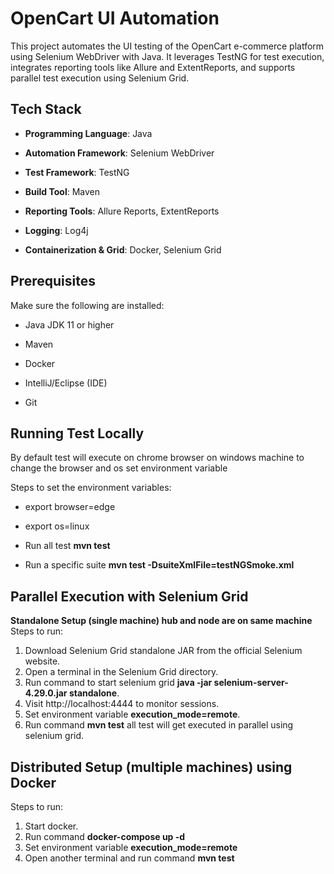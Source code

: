 # **OpenCart UI Automation**

This project automates the UI testing of the OpenCart e-commerce platform using Selenium WebDriver with Java. It leverages TestNG for test execution, integrates reporting tools like Allure and ExtentReports, and supports parallel test execution using Selenium Grid.

## **Tech Stack**

* **Programming Language**: Java

* **Automation Framework**: Selenium WebDriver

* **Test Framework**: TestNG

* **Build Tool**: Maven

* **Reporting Tools**: Allure Reports, ExtentReports

* **Logging**: Log4j

* **Containerization & Grid**: Docker, Selenium Grid

## **Prerequisites**

Make sure the following are installed:

* Java JDK 11 or higher

* Maven

* Docker

* IntelliJ/Eclipse (IDE)

* Git


## **Running Test Locally**

By default test will execute on chrome browser on windows machine to change the browser and os set environment variable

Steps to set the environment variables:
* export browser=edge
* export os=linux

* Run all test  **mvn test**
* Run a specific suite **mvn test -DsuiteXmlFile=testNGSmoke.xml**

## **Parallel Execution with Selenium Grid**

**Standalone Setup (single machine) hub and node are on same machine**
Steps to run:
1. Download Selenium Grid standalone JAR from the official Selenium website.
2. Open a terminal in the Selenium Grid directory.
3. Run command to start selenium grid **java -jar selenium-server-4.29.0.jar standalone**.
4. Visit http://localhost:4444 to monitor sessions.
5. Set environment variable **execution_mode=remote**.
6. Run command **mvn test** all test will get executed in parallel using selenium grid.

## **Distributed Setup (multiple machines) using Docker**
Steps to run:
1. Start docker.
2. Run command **docker-compose up -d**
3. Set environment variable **execution_mode=remote**
3. Open another terminal and run command **mvn test**




